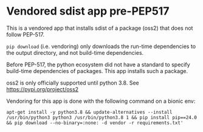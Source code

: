 # Vendored sdist app pre-PEP517

This is a vendored app that installs sdist of a package (oss2) that does not
follow PEP-517.

`pip download` (i.e. vendoring) only downloads the run-time dependencies to the
output directory, and not build-time dependencies.

Before PEP-517, the python ecosystem did not have a standard to specify
build-time dependencies of packages. This app installs such a package.

oss2 is only officially supported until python 3.8. See https://pypi.org/project/oss2

Vendoring for this app is done with the following command on a bionic env:

```
apt-get install -y python3.8 && update-alternatives --install /usr/bin/python3 python3 /usr/bin/python3.8 1 && pip install pip==24.0 && pip download --no-binary=:none: -d vendor -r requirements.txt'
```
